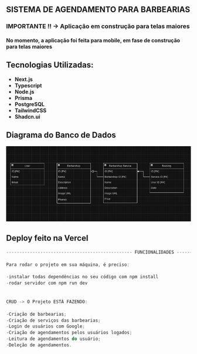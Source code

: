 ## SISTEMA DE AGENDAMENTO PARA BARBEARIAS

<h3> IMPORTANTE !! -> Aplicação em construção para telas maiores</h3>

<h4>No momento, a aplicação foi feita para mobile, em fase de construção para telas maiores</h4>


## Tecnologias Utilizadas:

- **Next.js**
- **Typescript**
- **Node.js**
- **Prisma**
- **PostgreSQL**
- **TailwindCSS**
- **Shadcn.ui**


## Diagrama do Banco de Dados

![Diagrama do banco de dados](./docs/database-diagram.png)


## Deploy feito na Vercel



```js
------------------------------------------------ FUNCIONALIDADES ------------------------------------------------

Para rodar o projeto em sua máquina, é preciso:

-instalar todas dependências no seu código com npm install
-rodar servidor com npm run dev


CRUD -> O Projeto ESTÁ FAZENDO:

-Criação de barbearias;
-Criação de serviços das barbearias;
-Login de usuários com Google;
-Criação de agendamentos pelos usuários logados;
-Leitura de agendamentos do usuário;
-Deleção de agendamentos.

```
